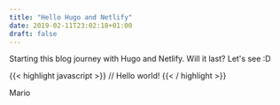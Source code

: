 ```yaml
---
title: "Hello Hugo and Netlify"
date: 2019-02-11T23:02:18+01:00
draft: false
---
```

Starting this blog journey with Hugo and Netlify.
Will it last? Let's see :D

{{< highlight javascript >}}
// Hello world!
{{< / highlight >}}

Mario